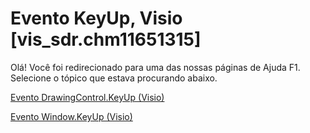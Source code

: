 
# Evento KeyUp, Visio [vis_sdr.chm11651315]

Olá! Você foi redirecionado para uma das nossas páginas de Ajuda F1. Selecione o tópico que estava procurando abaixo.

[Evento DrawingControl.KeyUp (Visio)](http://msdn.microsoft.com/library/7b157acb-fc8d-5b31-d53c-0b319270a2b1%28Office.15%29.aspx)

[Evento Window.KeyUp (Visio)](http://msdn.microsoft.com/library/b0301a71-774b-f256-93eb-d5a3ff523def%28Office.15%29.aspx)

